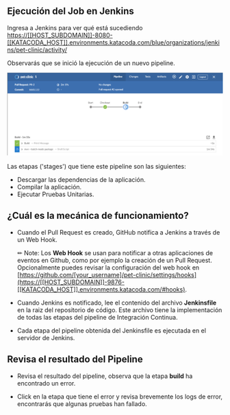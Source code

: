 
## Ejecución del Job en Jenkins

Ingresa a Jenkins para ver qué está sucediendo <a href="https://[[HOST_SUBDOMAIN]]-8080-[[KATACODA_HOST]].environments.katacoda.com/blue/organizations/jenkins/pet-clinic/activity/" target="jenkins">https://[[HOST_SUBDOMAIN]]-8080-[[KATACODA_HOST]].environments.katacoda.com/blue/organizations/jenkins/pet-clinic/activity/</a>

Observarás que se inició la ejecución de un nuevo pipeline.

![CI Pipeline in Jenkins](./assets/ci-blue-ocean.png)

Las etapas ('stages') que tiene este pipeline son las siguientes:
- Descargar las dependencias de la aplicación.
- Compilar la aplicación.
- Ejecutar Pruebas Unitarias.

## ¿Cuál es la mecánica de funcionamiento?

* Cuando el Pull Request es creado, GitHub notifica a Jenkins a través de un Web Hook.
  
  ✏ Note: Los **Web Hook** se usan para notificar a otras aplicaciones de eventos en Github, como por ejemplo la creación de un Pull Request. Opcionalmente puedes revisar la configuración del web hook en [https://github.com/[your_username]/pet-clinic/settings/hooks](https://[[HOST_SUBDOMAIN]]-9876-[[KATACODA_HOST]].environments.katacoda.com/#hooks).

* Cuando Jenkins es notificado, lee el contenido del archivo **Jenkinsfile** en la raiz del repositorio de código. Este archivo tiene la implementación de todas las etapas del pipeline de Integración Continua.
  
* Cada etapa del pipeline obtenida del Jenkinsfile es ejecutada en el servidor de Jenkins.

## Revisa el resultado del Pipeline

* Revisa el resultado del pipeline, observa que la etapa **build** ha encontrado un error.

* Click en la etapa que tiene el error y revisa brevemente los logs de error, encontrarás que algunas pruebas han fallado.